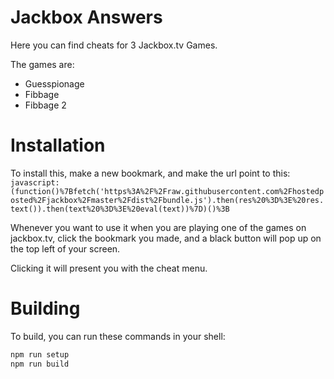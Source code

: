 # Jackbox Answers

Here you can find cheats for 3 Jackbox.tv Games.

The games are:

- Guesspionage
- Fibbage
- Fibbage 2

# Installation

To install this, make a new bookmark, and make the url point to this: ``javascript:(function()%7Bfetch('https%3A%2F%2Fraw.githubusercontent.com%2Fhostedposted%2Fjackbox%2Fmaster%2Fdist%2Fbundle.js').then(res%20%3D%3E%20res.text()).then(text%20%3D%3E%20eval(text))%7D)()%3B``

Whenever you want to use it when you are playing one of the games on jackbox.tv, click the bookmark you made, and a black button will pop up on the top left of your screen.

Clicking it will present you with the cheat menu.

# Building

To build, you can run these commands in your shell:

```sh
npm run setup
npm run build
```